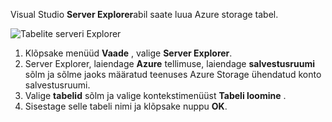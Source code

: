Visual Studio **Server Explorer**abil saate luua Azure storage tabel.

![Tabelite serveri Explorer][Image1]

1. Klõpsake menüüd **Vaade** , valige **Server Explorer**.
2. Server Explorer, laiendage **Azure** tellimuse, laiendage **salvestusruumi** sõlm ja sõlme jaoks määratud teenuses Azure Storage ühendatud konto salvestusruumi.
3. Valige **tabelid** sõlm ja valige kontekstimenüüst **Tabeli loomine** .
4. Sisestage selle tabeli nimi ja klõpsake nuppu **OK**.   




[Image1]: ./media/vs-storage-getting-started-tables-include/vs-storage-create-tables-in-Server-Explorer.png